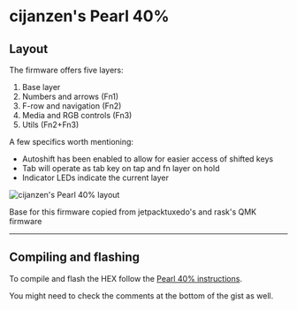 # cijanzen's Pearl 40%

## Layout

The firmware offers five layers:

1. Base layer
2. Numbers and arrows (Fn1)
3. F-row and navigation (Fn2)
4. Media and RGB controls (Fn3)
5. Utils (Fn2+Fn3)

A few specifics worth mentioning:
- Autoshift has been enabled to allow for easier access of shifted keys
- Tab will operate as tab key on tap and fn layer on hold
- Indicator LEDs indicate the current layer


![cijanzen's Pearl 40% layout](https://raw.githubusercontent.com/christopherjanzen/qmk_firmware/bab090ee24866e6c38892ffc5ffa53813aec3832/keyboards/pearl/keymaps/cijanzen/pearl-cijanzen-keymap.jpg)

Base for this firmware copied from jetpacktuxedo's and rask's QMK firmware

---

## Compiling and flashing

To compile and flash the HEX follow the [Pearl 40% instructions](https://gist.github.com/clee/a43f198a70de0e6dae22d7638b41440a).

You might need to check the comments at the bottom of the gist as well.
